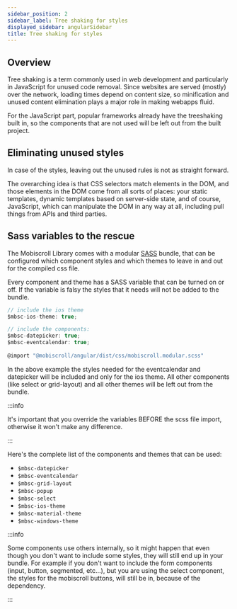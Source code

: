 ```yaml
---
sidebar_position: 2
sidebar_label: Tree shaking for styles
displayed_sidebar: angularSidebar
title: Tree shaking for styles
---
```


## Overview

Tree shaking is a term commonly used in web development and particularly in JavaScript for unused code removal. Since websites are served (mostly) over the network, loading times depend on content size, so minification and unused content elimination plays a major role in making webapps fluid.

For the JavaScript part, popular frameworks already have the treeshaking built in, so the components that are not used will be left out from the built project.

## Eliminating unused styles

In case of the styles, leaving out the unused rules is not as straight forward.

The overarching idea is that CSS selectors match elements in the DOM, and those elements in the DOM come from all sorts of places: your static templates, dynamic templates based on server-side state, and of course, JavaScript, which can manipulate the DOM in any way at all, including pull things from APIs and third parties. 

## Sass variables to the rescue

The Mobiscroll Library comes with a modular [SASS](https://sass-lang.com/) bundle, that can be configured which component styles and which themes to leave in and out for the compiled css file.

Every component and theme has a SASS variable that can be turned on or off. If the variable is falsy the styles that it needs will not be added to the bundle.

```jsx title="Example on configuring the styles"
// include the ios theme
$mbsc-ios-theme: true;

// include the components:
$mbsc-datepicker: true;
$mbsc-eventcalendar: true;
        
@import "@mobiscroll/angular/dist/css/mobiscroll.modular.scss"
```

In the above example the styles needed for the eventcalendar and datepicker will be included and only for the ios theme. All other components (like select or grid-layout) and all other themes will be left out from the bundle.

:::info

It's important that you override the variables BEFORE the scss file import, otherwise it won't make any difference.

:::

Here's the complete list of the components and themes that can be used:
* `$mbsc-datepicker`
* `$mbsc-eventcalendar`
* `$mbsc-grid-layout`
* `$mbsc-popup`
* `$mbsc-select`
* `$mbsc-ios-theme`
* `$mbsc-material-theme`
* `$mbsc-windows-theme`

:::info

Some components use others internally, so it might happen that even though you don't want to include some styles, they will still end up in your bundle.
For example if you don't want to include the form components (input, button, segmented, etc...), but you are using the select component, the styles for the mobiscroll buttons, will still be in, because of the dependency.

:::